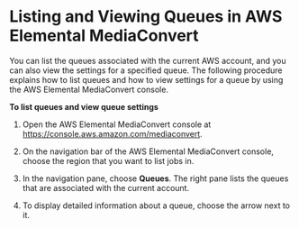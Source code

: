 # Listing and Viewing Queues in AWS Elemental MediaConvert<a name="listing-queues"></a>

You can list the queues associated with the current AWS account, and you can also view the settings for a specified queue\. The following procedure explains how to list queues and how to view settings for a queue by using the AWS Elemental MediaConvert console\.

**To list queues and view queue settings**

1. Open the AWS Elemental MediaConvert console at [https://console\.aws\.amazon\.com/mediaconvert](https://console.aws.amazon.com/mediaconvert)\.

1. On the navigation bar of the AWS Elemental MediaConvert console, choose the region that you want to list jobs in\.

1. In the navigation pane, choose **Queues**\. The right pane lists the queues that are associated with the current account\.

1. To display detailed information about a queue, choose the arrow next to it\.